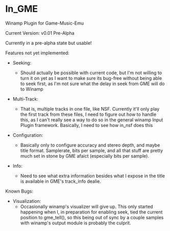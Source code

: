 In_GME
======

Winamp Plugin for Game-Music-Emu

Current Version: v0.01 Pre-Alpha

Currently in a pre-alpha state but usable!

Features not yet implemented:

 - Seeking:
   - Should actually be possible with current code, but I'm not willing
     to turn it on yet as I want to make sure its bug-free without being
     able to seek first, as I'm not sure what the delay in seek from GME
     will do to Winamp

 - Multi-Track:
   - That is, multiple tracks in one file, like NSF. Currently it'll 
     only play the first track from these files, I need to figure out 
     how to handle this, as I can't really see a way to do so in the general 
     winamp Input Plugin framework. Basically, I need to see how in_nsf does 
     this

 - Configuration:
   - Basically only to configure accuracy and stereo depth, and maybe 
     title format. Samplerate, bits per sample, and all that stuff are 
     pretty much set in stone by GME afaict (especially bits per sample).

 - Info:
   - Need to see what extra information besides what I expose in the 
     title is available in GME's track_info dealie.


Known Bugs:

 - Visualization:
   - Occasionally winamp's visualizer will give up. This only started 
     happening when I, in preparation for enabling seek, tied the 
     current position to gme_tell(), so this being out of sync by a 
     couple samples with winamp's output module is probably the culprit.

